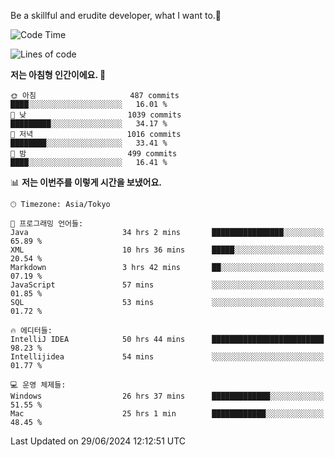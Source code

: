 Be a skillful and erudite developer, what I want to.👶

<!--START_SECTION:waka-->
![Code Time](http://img.shields.io/badge/Code%20Time-973%20hrs%208%20mins-blue)

![Lines of code](https://img.shields.io/badge/%EC%A0%80%EB%8A%94%20%EC%97%AC%ED%83%9C%EA%B9%8C%EC%A7%80%20-2.5%20million%20%EC%A4%84%EC%9D%98%20%EC%BD%94%EB%93%9C%EB%A5%BC%20%EC%9E%91%EC%84%B1%ED%96%88%EC%96%B4%EC%9A%94.-blue)

**저는 아침형 인간이에요. 🐤** 

```text
🌞 아침                     487 commits         ████░░░░░░░░░░░░░░░░░░░░░   16.01 % 
🌆 낮　                     1039 commits        █████████░░░░░░░░░░░░░░░░   34.17 % 
🌃 저녁                     1016 commits        ████████░░░░░░░░░░░░░░░░░   33.41 % 
🌙 밤　                     499 commits         ████░░░░░░░░░░░░░░░░░░░░░   16.41 % 
```


📊 **저는 이번주를 이렇게 시간을 보냈어요.** 

```text
🕑︎ Timezone: Asia/Tokyo

💬 프로그래밍 언어들: 
Java                     34 hrs 2 mins       ████████████████░░░░░░░░░   65.89 % 
XML                      10 hrs 36 mins      █████░░░░░░░░░░░░░░░░░░░░   20.54 % 
Markdown                 3 hrs 42 mins       ██░░░░░░░░░░░░░░░░░░░░░░░   07.19 % 
JavaScript               57 mins             ░░░░░░░░░░░░░░░░░░░░░░░░░   01.85 % 
SQL                      53 mins             ░░░░░░░░░░░░░░░░░░░░░░░░░   01.72 % 

🔥 에디터들: 
IntelliJ IDEA            50 hrs 44 mins      █████████████████████████   98.23 % 
Intellijidea             54 mins             ░░░░░░░░░░░░░░░░░░░░░░░░░   01.77 % 

💻 운영 체제들: 
Windows                  26 hrs 37 mins      █████████████░░░░░░░░░░░░   51.55 % 
Mac                      25 hrs 1 min        ████████████░░░░░░░░░░░░░   48.45 % 
```


 Last Updated on 29/06/2024 12:12:51 UTC
<!--END_SECTION:waka-->
